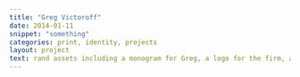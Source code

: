 ```yaml
---
title: "Greg Victoroff"
date: 2014-01-11
snippet: "something"
categories: print, identity, projects
layout: project
text: rand assets including a monogram for Greg, a logo for the firm, and business cards based on each. For the mark concept, I chose to marry the sectional symbol (indicative of Greg's practice and encyclopedic legal knowledge of copyright) with Century Schoolbook's l
---
```

